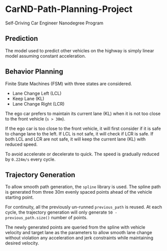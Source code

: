 # CarND-Path-Planning-Project
Self-Driving Car Engineer Nanodegree Program

## Prediction

The model used to predict other vehicles on the highway is simply linear model assuming constant acceleration.

## Behavior Planning

Finite State Machines (FSM) with three states are considered.

- Lane Change Left (LCL)
- Keep Lane (KL)
- Lane Change Right (LCR)

The ego car prefers to maintain its current lane (KL) when it is not too close to the front vehicle (`s > 30m`). 

If the ego car is too close to the front vehicle, it will first consider if it is safe to change lane to the left. If LCL is not safe, it will check if LCR is safe. If both LCL and LCR are not safe, it will keep the current lane (KL) with reduced speed.

To avoid accelerate or decelerate to quick. The speed is gradually reduced by `0.224m/s` every cycle.

## Trajectory Generation

To allow smooth path generation, the `spline` library is used. The spline path is generated from three 30m evenly spaced points ahead of the vehicle starting point. 

For continuity, all the previously un-runned `previous_path` is reused. At each cycle, the trajectory generation will only generate `50 - previous_path.size()` number of points.

The newly generated points are queried from the spline with vehicle velocity and target lane as the parameters to allow smooth lane change without violation any acceleration and jerk constraints while maintaining desired velocity.

